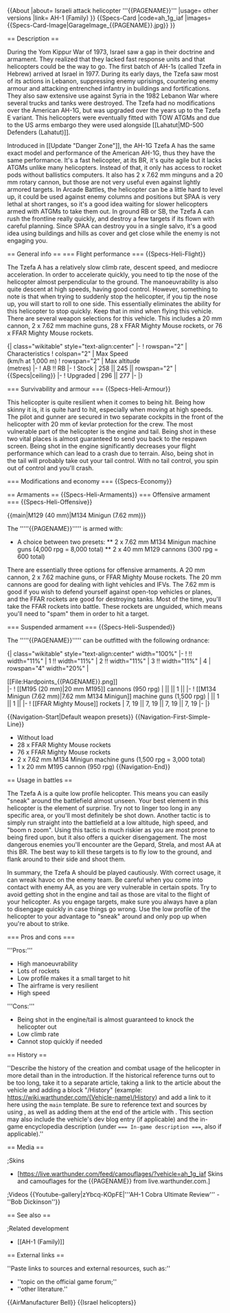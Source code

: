 {{About
|about= Israeli attack helicopter '''{{PAGENAME}}'''
|usage= other versions
|link= AH-1 (Family)
}}
{{Specs-Card
|code=ah_1g_iaf
|images={{Specs-Card-Image|GarageImage_{{PAGENAME}}.jpg}}
}}

== Description ==
<!-- ''In the description, the first part should be about the history of and the creation and combat usage of the helicopter, as well as its key features. In the second part, tell the reader about the helicopter in the game. Insert a screenshot of the vehicle, so that if the novice player does not remember the vehicle by name, he will immediately understand what kind of vehicle the article is talking about.'' -->
During the Yom Kippur War of 1973, Israel saw a gap in their doctrine and armament. They realized that they lacked fast response units and that helicopters could be the way to go. The first batch of AH-1s (called Tzefa in Hebrew) arrived at Israel in 1977. During its early days, the Tzefa saw most of its actions in Lebanon, suppressing enemy uprisings, countering enemy armour and attacking entrenched infantry in buildings and fortifications. They also saw extensive use against Syria in the 1982 Lebanon War where several trucks and tanks were destroyed. The Tzefa had no modifications over the American AH-1G, but was upgraded over the years up to the Tzefa E variant. This helicopters were eventually fitted with TOW ATGMs and due to the US arms embargo they were used alongside [[Lahatut|MD-500 Defenders (Lahatut)]].

Introduced in [[Update "Danger Zone"]], the AH-1G Tzefa A has the same exact model and performance of the American AH-1G, thus they have the same performance. It's a fast helicopter, at its BR, it's quite agile but it lacks ATGMs unlike many helicopters. Instead of that, it only has access to rocket pods without ballistics computers. It also has 2 x 7.62 mm minguns and a 20 mm rotary cannon, but those are not very useful even against lightly armored targets. In Arcade Battles, the helicopter can be a little hard to level up, it could be used against enemy columns and positions but SPAA is very lethal at short ranges, so it's a good idea waiting for slower helicopters armed with ATGMs to take them out. In ground RB or SB, the Tzefa A can rush the frontline really quickly, and destroy a few targets if its flown with careful planning. Since SPAA can destroy you in a single salvo, it's a good idea using buildings and hills as cover and get close while the enemy is not engaging you.

== General info ==
=== Flight performance ===
{{Specs-Heli-Flight}}
<!-- ''Describe how the helicopter behaves in the air. Speed, manoeuvrability, acceleration and allowable loads - these are the most important characteristics of the vehicle.'' -->

The Tzefa A has a relatively slow climb rate, descent speed, and mediocre acceleration. In order to accelerate quickly, you need to tip the nose of the helicopter almost perpendicular to the ground. The manoeuvrability is also quite descent at high speeds, having good control. However, something to note is that when trying to suddenly stop the helicopter, if you tip the nose up, you will start to roll to one side. This essentially eliminates the ability for this helicopter to stop quickly. Keep that in mind when flying this vehicle. There are several weapon selections for this vehicle. This includes a 20 mm cannon, 2 x 7.62 mm machine guns, 28 x FFAR Mighty Mouse rockets, or 76 x FFAR Mighty Mouse rockets.

{| class="wikitable" style="text-align:center"
|-
! rowspan="2" | Characteristics
! colspan="2" | Max Speed<br>(km/h at 1,000 m)
! rowspan="2" | Max altitude<br>(metres)
|-
! AB !! RB
|-
! Stock
| 258 || 245 || rowspan="2" | {{Specs|ceiling}}
|-
! Upgraded
| 296 || 277
|-
|}

=== Survivability and armour ===
{{Specs-Heli-Armour}}
<!-- ''Examine the survivability of the helicopter. Note how vulnerable the structure is and how secure the pilot is, whether the fuel tanks are armoured, etc. Describe the armour, if there is any, and also mention the vulnerability of other critical systems.'' -->
This helicopter is quite resilient when it comes to being hit. Being how skinny it is, it is quite hard to hit, especially when moving at high speeds. The pilot and gunner are secured in two separate cockpits in the front of the helicopter with 20 mm of kevlar protection for the crew. The most vulnerable part of the helicopter is the engine and tail. Being shot in these two vital places is almost guaranteed to send you back to the respawn screen. Being shot in the engine significantly decreases your flight performance which can lead to a crash due to terrain. Also, being shot in the tail will probably take out your tail control. With no tail control, you spin out of control and you'll crash.

=== Modifications and economy ===
{{Specs-Economy}}

== Armaments ==
{{Specs-Heli-Armaments}}
=== Offensive armament ===
{{Specs-Heli-Offensive}}
<!-- ''Describe the offensive armament of the helicopter, if any. Describe how effective the cannons and machine guns are in battle, also what ammunition belts or drums are better to use. If there is no offensive weaponry, delete this subsection.'' -->
{{main|M129 (40 mm)|M134 Minigun (7.62 mm)}}

The '''''{{PAGENAME}}''''' is armed with:

* A choice between two presets:
** 2 x 7.62 mm M134 Minigun machine guns (4,000 rpg = 8,000 total)
** 2 x 40 mm M129 cannons (300 rpg = 600 total)

There are essentially three options for offensive armaments. A 20 mm cannon, 2 x 7.62 machine guns, or FFAR Mighty Mouse rockets. The 20 mm cannons are good for dealing with light vehicles and IFVs. The 7.62 mm is good if you wish to defend yourself against open-top vehicles or planes, and the FFAR rockets are good for destroying tanks. Most of the time, you'll take the FFAR rockets into battle. These rockets are unguided, which means you'll need to "spam" them in order to hit a target.

=== Suspended armament ===
{{Specs-Heli-Suspended}}
<!-- ''Describe the helicopter's suspended armament: additional cannons under the winglets, any bombs, and rockets. Since any helicopter is essentially only a platform for suspended weaponry, this section is significant and deserves your special attention. If there is no suspended weaponry remove this subsection.'' -->

The '''''{{PAGENAME}}''''' can be outfitted with the following ordnance:

{| class="wikitable" style="text-align:center" width="100%"
|-
! !! width="11%" | 1 !! width="11%" | 2 !! width="11%" | 3 !! width="11%" | 4
| rowspan="4" width="20%" | <div class="ttx-image">[[File:Hardpoints_{{PAGENAME}}.png]]</div>
|-
! [[M195 (20 mm)|20 mm M195]] cannons (950 rpg)
| || || 1 ||
|-
! [[M134 Minigun (7.62 mm)|7.62 mm M134 Minigun]] machine guns (1,500 rpg)
| || 1 || 1 ||
|-
! [[FFAR Mighty Mouse]] rockets
| 7, 19 || 7, 19 || 7, 19 || 7, 19
|-
|}

{{Navigation-Start|Default weapon presets}}
{{Navigation-First-Simple-Line}}

* Without load
* 28 x FFAR Mighty Mouse rockets
* 76 x FFAR Mighty Mouse rockets
* 2 x 7.62 mm M134 Minigun machine guns (1,500 rpg = 3,000 total)
* 1 x 20 mm M195 cannon (950 rpg)
{{Navigation-End}}

== Usage in battles ==
<!-- ''Describe the tactics of playing in a helicopter, the features of using the helicopter in a team and advice on tactics. Refrain from creating a "guide" - do not impose a single point of view, but instead, give the reader food for thought. Examine the most dangerous enemies and give recommendations on fighting them. If necessary, note the specifics of the game in different modes (AB, RB, SB).'' -->
The Tzefa A is a quite low profile helicopter. This means you can easily "sneak" around the battlefield almost unseen. Your best element in this helicopter is the element of surprise. Try not to linger too long in any specific area, or you'll most definitely be shot down. Another tactic is to simply run straight into the battlefield at a low altitude, high speed, and "boom n zoom". Using this tactic is much riskier as you are most prone to being fired upon, but it also offers a quicker disengagement. The most dangerous enemies you'll encounter are the Gepard, Strela, and most AA at this BR. The best way to kill these targets is to fly low to the ground, and flank around to their side and shoot them.

In summary, the Tzefa A should be played cautiously. With correct usage, it can wreak havoc on the enemy team. Be careful when you come into contact with enemy AA, as you are very vulnerable in certain spots. Try to avoid getting shot in the engine and tail as those are vital to the flight of your helicopter. As you engage targets, make sure you always have a plan to disengage quickly in case things go wrong. Use the low profile of the helicopter to your advantage to "sneak" around and only pop up when you're about to strike.

=== Pros and cons ===
<!-- ''Summarise and briefly evaluate the vehicle in terms of its characteristics and combat effectiveness. Mark its pros and cons in the bulleted list. Try not to use more than 6 points for each of the characteristics. Avoid using categorical definitions such as "bad", "good" and the like - use substitutions with softer forms such as "inadequate" and "effective".'' -->

'''Pros:'''

* High manoeuvrability
* Lots of rockets
* Low profile makes it a small target to hit
* The airframe is very resilient
* High speed

'''Cons:'''

* Being shot in the engine/tail is almost guaranteed to knock the helicopter out
* Low climb rate
* Cannot stop quickly if needed

== History ==
<!-- ''Describe the history of the creation and combat usage of the helicopter in more detail than in the introduction. If the historical reference turns out to be too long, take it to a separate article, taking a link to the article about the vehicle and adding a block "/History" (example: <nowiki>https://wiki.warthunder.com/(Vehicle-name)/History</nowiki>) and add a link to it here using the <code>main</code> template. Be sure to reference text and sources by using <code><nowiki><ref></ref></nowiki></code>, as well as adding them at the end of the article with <code><nowiki><references /></nowiki></code>. This section may also include the vehicle's dev blog entry (if applicable) and the in-game encyclopedia description (under <code><nowiki>=== In-game description ===</nowiki></code>, also if applicable).'' -->
''Describe the history of the creation and combat usage of the helicopter in more detail than in the introduction. If the historical reference turns out to be too long, take it to a separate article, taking a link to the article about the vehicle and adding a block "/History" (example: <nowiki>https://wiki.warthunder.com/(Vehicle-name)/History</nowiki>) and add a link to it here using the <code>main</code> template. Be sure to reference text and sources by using <code><nowiki><ref></ref></nowiki></code>, as well as adding them at the end of the article with <code><nowiki><references /></nowiki></code>. This section may also include the vehicle's dev blog entry (if applicable) and the in-game encyclopedia description (under <code><nowiki>=== In-game description ===</nowiki></code>, also if applicable).''

== Media ==
<!-- ''Excellent additions to the article would be video guides, screenshots from the game, and photos.'' -->

;Skins

* [https://live.warthunder.com/feed/camouflages/?vehicle=ah_1g_iaf Skins and camouflages for the {{PAGENAME}} from live.warthunder.com.]

;Videos
{{Youtube-gallery|zYbcq-KOpFE|'''AH-1 Cobra Ultimate Review''' - ''Bob Dickinson''}}

== See also ==
<!-- ''Links to the articles on the War Thunder Wiki that you think will be useful for the reader, for example:''
* ''reference to the series of the helicopter;''
* ''links to approximate analogues of other nations and research trees.'' -->

;Related development

* [[AH-1 (Family)]]

== External links ==
<!-- ''Paste links to sources and external resources, such as:''
* ''topic on the official game forum;''
* ''other literature.'' -->
''Paste links to sources and external resources, such as:''

* ''topic on the official game forum;''
* ''other literature.''

{{AirManufacturer Bell}}
{{Israel helicopters}}